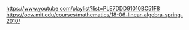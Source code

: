 https://www.youtube.com/playlist?list=PLE7DDD91010BC51F8  
https://ocw.mit.edu/courses/mathematics/18-06-linear-algebra-spring-2010/  
